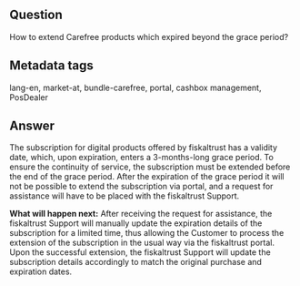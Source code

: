 ## Question

How to extend Carefree products which expired beyond the grace period?

## Metadata tags

lang-en, market-at, bundle-carefree, portal, cashbox management, PosDealer

## Answer

The subscription for digital products offered by fiskaltrust has a validity date, which, upon expiration, enters a 3-months-long grace period. To ensure the continuity of service, the subscription must be extended before the end of the grace period. After the expiration of the grace period it will not be possible to extend the subscription via portal, and a request for assistance will have to be placed with the fiskaltrust Support. 

**What will happen next:**
After receiving the request for assistance, the fiskaltrust Support will manually update the expiration details of the subscription for a limited time, thus allowing the Customer to process the extension of the subscription in the usual way via the fiskaltrust portal. Upon the successful extension, the fiskaltrust Support will update the subscription details accordingly to match the original purchase and expiration dates.

